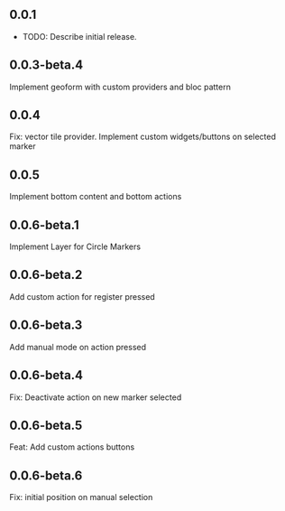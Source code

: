 ## 0.0.1

- TODO: Describe initial release.

## 0.0.3-beta.4

Implement geoform with custom providers and bloc pattern

## 0.0.4

Fix: vector tile provider.
Implement custom widgets/buttons on selected marker

## 0.0.5

Implement bottom content and bottom actions

## 0.0.6-beta.1

Implement Layer for Circle Markers

## 0.0.6-beta.2

Add custom action for register pressed

## 0.0.6-beta.3

Add manual mode on action pressed

## 0.0.6-beta.4

Fix: Deactivate action on new marker selected

## 0.0.6-beta.5

Feat: Add custom actions buttons

## 0.0.6-beta.6

Fix: initial position on manual selection
